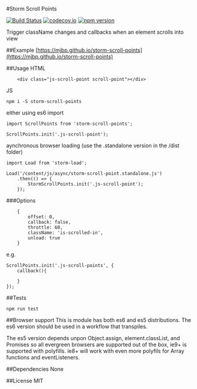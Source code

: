 #Storm Scroll Points

[![Build Status](https://travis-ci.org/mjbp/storm-scroll-points.svg?branch=master)](https://travis-ci.org/mjbp/storm-scroll-points)
[![codecov.io](http://codecov.io/github/mjbp/storm-scroll-points/coverage.svg?branch=master)](http://codecov.io/github/mjbp/storm-toggler?branch=master)
[![npm version](https://badge.fury.io/js/storm-scroll-points.svg)](https://badge.fury.io/js/storm-scroll-points)

Trigger className changes and callbacks when an element scrolls into view

##Example
[https://mjbp.github.io/storm-scroll-points](https://mjbp.github.io/storm-scroll-points)

##Usage
HTML
```
	<div class="js-scroll-point scroll-point"></div>
```

JS
```
npm i -S storm-scroll-points
```
either using es6 import
```
import ScrollPoints from 'storm-scroll-points';

ScrollPoints.init('.js-scroll-point');
```
aynchronous browser loading (use the .standalone version in the /dist folder)
```
import Load from 'storm-load';

Load('/content/js/async/storm-scroll-point.standalone.js')
    .then(() => {
        StormScrollPoints.init('.js-scroll-point');
    });
```

###Options
```
    {
		offset: 0,
		callback: false,
		throttle: 60,
		className: 'is-scrolled-in',
		unload: true
	}

```
e.g.
```
ScrollPoints.init('.js-scroll-points', {
    callback(){
		
	}
});
```

##Tests
```
npm run test
```

##Browser support
This is module has both es6 and es5 distributions. The es6 version should be used in a workflow that transpiles.

The es5 version depends unpon Object.assign, element.classList, and Promises so all evergreen browsers are supported out of the box, ie9+ is supported with polyfills. ie8+ will work with even more polyfils for Array functions and eventListeners.

##Dependencies
None

##License
MIT
